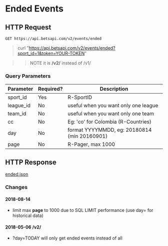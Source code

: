 # Ended Events

## HTTP Request

`GET https://api.betsapi.com/v2/events/ended`

> curl "https://api.betsapi.com/v2/events/ended?sport_id=1&token=YOUR-TOKEN"

>> NOTE it is **/v2/** instead of /v1/

### Query Parameters

Parameter | Required? | Description
--------- | ------- | -----------
sport_id | Yes | R-SportID
league_id | No | useful when you want only one league
team_id | No | useful when you want only one team
cc | No | Eg: 'co' for Colombia (R-Countries)
day | No | format YYYYMMDD, eg: 20180814 (min 20160901)
page | No | R-Pager, max 1000

## HTTP Response

[ended.json](../samples/ended.json)

### Changes

#### 2018-08-14
  * limit max **page** to 1000 due to SQL LIMIT performance (use day= for historical data)

#### 2018-05-06 /v2/
  * ?day=TODAY will only get ended events instead of all
